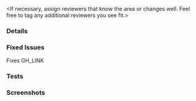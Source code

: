 <If necessary, assign reviewers that know the area or changes well. Feel free to tag any additional reviewers you see fit.>

### Details
<Explanation of the change or anything fishy that is going on>

### Fixed Issues
<Please replace GH_LINK with the link to the GitHub issue this Pull Request is fixing>
Fixes GH_LINK

### Tests
<!--- 
Add a numbered list of manual tests you performed that validates your changes work on all platforms, and that there are no regressions present.
Add any additional test steps if test steps are unique to a particular platform.
Manual test steps should be written so that your reviewer can repeat and verify one or more expected outcomes.

For example:
1. Click on the text input to bring it into focus
2. Upload an image via copy paste
3. Verify a modal appears displaying a preview of that image 
--->

### Screenshots
<Add any necessary screenshots for all platforms if your change added or updated UI>
